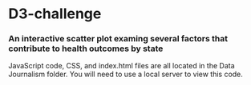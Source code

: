 # D3-challenge
### An interactive scatter plot examing several factors that contribute to health outcomes by state

JavaScript code, CSS, and index.html files are all located in the Data Journalism folder. You will need to use a local server to view this code. 
